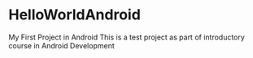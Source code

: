 # HelloWorldAndroid
My First Project in Android
This is a test project as part of introductory course in Android Development
